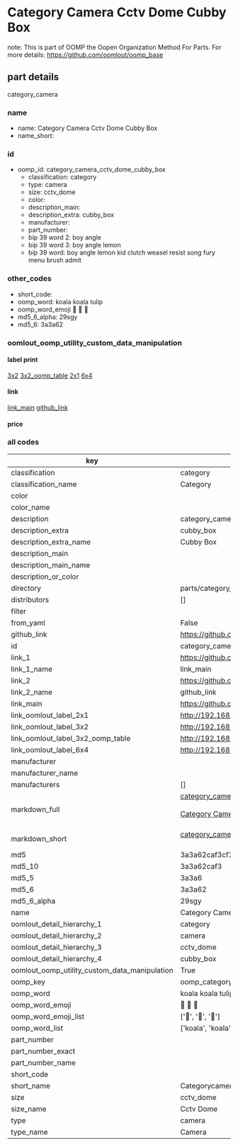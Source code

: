 # Category Camera Cctv Dome Cubby Box  

note: This is part of OOMP the Oopen Organization Method For Parts. For more details: https://github.com/oomlout/oomp_base

##  part details



category_camera

### name
* name: Category Camera Cctv Dome Cubby Box
* name_short: 
### id
* oomp_id: category_camera_cctv_dome_cubby_box
  * classification: category
  * type: camera
  * size: cctv_dome
  * color: 
  * description_main: 
  * description_extra: cubby_box
  * manufacturer: 
  * part_number: 
  * bip 39 word 2: boy angle
  * bip 39 word 3: boy angle lemon
  * bip 39 word: boy angle lemon kid clutch weasel resist song fury menu brush admit

### other_codes
* short_code: 
* oomp_word: koala koala tulip
* oomp_word_emoji :koala: :koala: :tulip:
* md5_6_alpha: 29sgy
* md5_6: 3a3a62






### oomlout_oomp_utility_custom_data_manipulation
#### label print
[3x2](http://192.168.1.245:1112/?label=oomp%2029sgy)
[3x2_oomp_table](http://192.168.1.107:1112/?label=oomp%2029sgy)
[2x1](http://192.168.1.242:1112/?label=oomp%2029sgy)
[6x4](http://192.168.1.55:1112/?label=oomp%2029sgy)    

#### link

[link_main](https://github.com/oomlout/oomlout_oomp_current_version_messy/tree/main/parts/category_camera_cctv_dome_cubby_box) [github_link](https://github.com/oomlout/oomlout_oomp_part_src/tree/main/parts/category_camera_cctv_dome_cubby_box)                             

#### price







### all codes 
| key | value |  
| --- | --- |  
| classification | category |  
| classification_name | Category |  
| color |  |  
| color_name |  |  
| description | category_camera |  
| description_extra | cubby_box |  
| description_extra_name | Cubby Box |  
| description_main |  |  
| description_main_name |  |  
| description_or_color |   |  
| directory | parts/category_camera_cctv_dome_cubby_box |  
| distributors | [] |  
| filter |  |  
| from_yaml | False |  
| github_link | https://github.com/oomlout/oomlout_oomp_part_src/tree/main/parts/category_camera_cctv_dome_cubby_box |  
| id | category_camera_cctv_dome_cubby_box |  
| link_1 | https://github.com/oomlout/oomlout_oomp_current_version_messy/tree/main/parts/category_camera_cctv_dome_cubby_box |  
| link_1_name | link_main |  
| link_2 | https://github.com/oomlout/oomlout_oomp_part_src/tree/main/parts/category_camera_cctv_dome_cubby_box |  
| link_2_name | github_link |  
| link_main | https://github.com/oomlout/oomlout_oomp_current_version_messy/tree/main/parts/category_camera_cctv_dome_cubby_box |  
| link_oomlout_label_2x1 | http://192.168.1.242:1112/?label=oomp%2029sgy |  
| link_oomlout_label_3x2 | http://192.168.1.245:1112/?label=oomp%2029sgy |  
| link_oomlout_label_3x2_oomp_table | http://192.168.1.107:1112/?label=oomp%2029sgy |  
| link_oomlout_label_6x4 | http://192.168.1.55:1112/?label=oomp%2029sgy |  
| manufacturer |  |  
| manufacturer_name |  |  
| manufacturers | [] |  
| markdown_full | [category_camera_cctv_dome_cubby_box](https://github.com/oomlout/oomlout_oomp_current_version_messy/tree/main/parts/category_camera_cctv_dome_cubby_box)<br>[](https://github.com/oomlout/oomlout_oomp_current_version_messy/tree/main/parts/category_camera_cctv_dome_cubby_box)<br>[Category Camera Cctv Dome Cubby Box](https://github.com/oomlout/oomlout_oomp_current_version_messy/tree/main/parts/category_camera_cctv_dome_cubby_box)<br><br> |  
| markdown_short | [category_camera_cctv_dome_cubby_box](https://github.com/oomlout/oomlout_oomp_current_version_messy/tree/main/parts/category_camera_cctv_dome_cubby_box)<br><br> |  
| md5 | 3a3a62caf3cf36efe21647a4ff8230d5 |  
| md5_10 | 3a3a62caf3 |  
| md5_5 | 3a3a6 |  
| md5_6 | 3a3a62 |  
| md5_6_alpha | 29sgy |  
| name | Category Camera Cctv Dome Cubby Box |  
| oomlout_detail_hierarchy_1 | category |  
| oomlout_detail_hierarchy_2 | camera |  
| oomlout_detail_hierarchy_3 | cctv_dome |  
| oomlout_detail_hierarchy_4 | cubby_box |  
| oomlout_oomp_utility_custom_data_manipulation | True |  
| oomp_key | oomp_category_camera_cctv_dome_cubby_box |  
| oomp_word | koala koala tulip |  
| oomp_word_emoji | :koala: :koala: :tulip: |  
| oomp_word_emoji_list | [':koala:', ':koala:', ':tulip:'] |  
| oomp_word_list | ['koala', 'koala', 'tulip'] |  
| part_number |  |  
| part_number_exact |  |  
| part_number_name |  |  
| short_code |  |  
| short_name | Categorycamera |  
| size | cctv_dome |  
| size_name | Cctv Dome |  
| type | camera |  
| type_name | Camera |  
